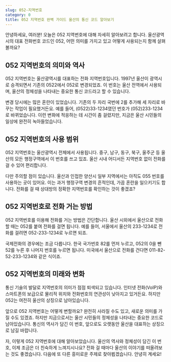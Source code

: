 ```yaml
---
slug: 052-지역번호
category: 0
title: 052 지역번호 완벽 가이드 울산의 통신 코드 알아보기
---
```


안녕하세요, 여러분! 오늘은 052 지역번호에 대해 자세히 알아보려고 합니다. 울산광역시의 대표 전화번호 코드인 052, 어떤 의미를 가지고 있고 어떻게 사용되는지 함께 살펴볼까요?

## 052 지역번호의 의미와 역사

052 지역번호는 울산광역시를 대표하는 전화 지역번호입니다. 1997년 울산이 광역시로 승격되면서 기존의 0522에서 052로 변경되었죠. 이 번호는 울산 전역에서 사용되며, 울산의 정체성을 나타내는 중요한 통신 코드라고 할 수 있습니다.

변경 당시에는 많은 혼란이 있었습니다. 기존의 두 자리 국번에 2를 추가해 세 자리로 바꾸는 작업이 필요했거든요. 예를 들어, (0522)33-1234였던 번호가 (052)233-1234로 바뀌었습니다. 이런 변화에 적응하는 데 시간이 좀 걸렸지만, 지금은 울산 시민들의 일상에 완전히 녹아들었습니다.

## 052 지역번호의 사용 범위

052 지역번호는 울산광역시 전체에서 사용됩니다. 중구, 남구, 동구, 북구, 울주군 등 울산의 모든 행정구역에서 이 번호를 쓰고 있죠. 울산 시내 어디서든 지역번호 없이 전화를 걸 수 있어 편리합니다.

다만 주의할 점이 있습니다. 울산과 인접한 양산시 일부 지역에서는 아직도 055 번호를 사용하는 곳이 있어요. 이는 과거 행정구역 변경의 흔적인데, 가끔 혼란을 일으키기도 합니다. 전화를 걸 때 상대방의 정확한 지역번호를 확인하는 것이 좋겠죠?

## 052 지역번호로 전화 거는 방법

052 지역번호를 이용해 전화를 거는 방법은 간단합니다. 울산 시외에서 울산으로 전화할 때는 052를 붙여 전화를 걸면 됩니다. 예를 들어, 서울에서 울산의 233-1234로 전화를 걸려면 052-233-1234로 누르면 되죠.

국제전화의 경우에는 조금 다릅니다. 한국 국가번호 82를 먼저 누르고, 052의 0을 뺀 52를 누른 후 나머지 번호를 누르면 됩니다. 미국에서 울산으로 전화를 건다면 011-82-52-233-1234와 같은 식이죠.

## 052 지역번호의 미래와 변화

통신 기술의 발달로 지역번호의 의미가 점점 퇴색되고 있습니다. 인터넷 전화(VoIP)와 스마트폰의 보급으로 물리적 위치와 전화번호의 연관성이 낮아지고 있거든요. 하지만 052는 여전히 울산의 상징으로 남아있습니다.

앞으로 052 지역번호는 어떻게 변할까요? 완전히 사라질 수도 있고, 새로운 의미를 가질 수도 있겠죠. 하지만 지금으로서는 울산 시민들의 정체성을 나타내는 중요한 코드로 남아있습니다. 통신의 역사가 담긴 이 번호, 앞으로도 오랫동안 울산을 대표하는 상징으로 남길 바랍니다.

자, 이렇게 052 지역번호에 대해 알아보았습니다. 울산의 역사와 정체성이 담긴 이 번호, 이제 조금은 더 친숙하게 느껴지시나요? 전화 걸 때마다 울산의 이야기를 떠올려보는 것도 좋겠습니다. 다음에 또 다른 흥미로운 주제로 찾아뵙겠습니다. 안녕히 계세요!